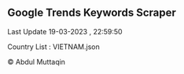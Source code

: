 

## Google Trends Keywords Scraper 
 
Last Update 19-03-2023 , 22:59:50

Country List :
VIETNAM.json



© Abdul Muttaqin 
